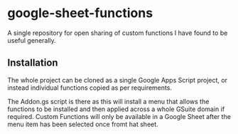 # google-sheet-functions
A single repository for open sharing of custom functions I have found to be useful generally.

## Installation

The whole project can be cloned as a single Google Apps Script project, or instead individual functions copied as per requirements.

The Addon.gs script is there as this will install a menu that allows the functions to be installed and then applied across a whole GSuite domain if required. Custom Functions will only be available in a Google Sheet after the menu item has been selected once fromt hat sheet.
